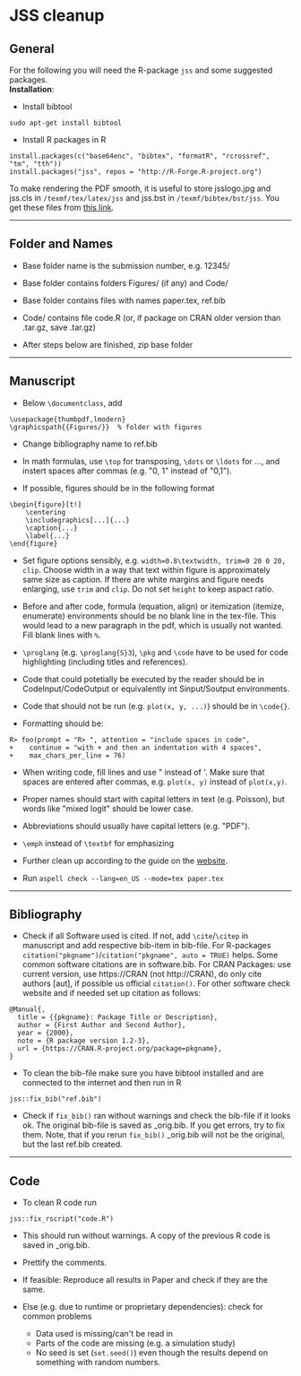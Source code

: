 <!--- Render this file by running 
pandoc final_editing.md -f markdown -t html -s -o final_editing.html 
-->

# JSS cleanup


## General

For the following you will need the R-package `jss` and some suggested packages.  
**Installation**:

- Install bibtool

~~~
sudo apt-get install bibtool
~~~

- Install R packages in R

~~~
install.packages(c("base64enc", "bibtex", "formatR", "rcrossref", "tm", "tth"))
install.packages("jss", repos = "http://R-Forge.R-project.org")
~~~

To make rendering the PDF smooth, it is useful to store jsslogo.jpg and jss.cls
in `/texmf/tex/latex/jss` and jss.bst in `/texmf/bibtex/bst/jss`.  You get
these files from [this
link](https://www.jstatsoft.org/public/journals/1/jss-style.zip).

-------------------------------------

## Folder and Names

- Base folder name is the submission number, e.g. 12345/

- Base folder contains folders Figures/ (if any) and Code/

- Base folder contains files with names paper.tex, ref.bib

- Code/ contains file code.R (or, if package on CRAN older version than
  .tar.gz, save .tar.gz)

- After steps below are finished, zip base folder



-------------------------------------

## Manuscript

- Below `\documentclass`, add

~~~
\usepackage{thumbpdf,lmodern} 
\graphicspath{{Figures/}}  % folder with figures
~~~

- Change bibliography name to ref.bib

- In math formulas, use `\top` for transposing, `\dots` or `\ldots` for ...,
  and instert spaces after commas (e.g. "0, 1" instead of "0,1").

- If possible, figures should be in the following format

~~~
\begin{figure}[t!]
    \centering
    \includegraphics[...]{...}
    \caption{...}
    \label{...}
\end{figure}
~~~

- Set figure options sensibly, e.g. `width=0.8\textwidth, trim=0 20 0 20,
  clip`.  Choose width in a way that text within figure is approximately same
size as caption. If there are white margins and figure needs enlarging, use
`trim` and `clip`. Do not set `height` to keep aspact ratio.

- Before and after code, formula (equation, align) or itemization (itemize,
  enumerate) environments should be no blank line in the tex-file. This would
lead to a new paragraph in the pdf, which is usually not wanted. Fill blank
lines with `%`. 

- `\proglang` (e.g. `\proglang{S}3`), `\pkg` and `\code` have to be used for
  code highlighting (including titles and references).

- Code that could potetially be executed by the reader should be in
  CodeInput/CodeOutput or equivalently int Sinput/Soutput environments.

- Code that should not be run (e.g. `plot(x, y, ...)`) should be in `\code{}`.

- Formatting should be:

~~~
R> foo(prompt = "R> ", attention = "include spaces in code",
+    continue = "with + and then an indentation with 4 spaces",
+    max_chars_per_line = 76)
~~~

- When writing code, fill lines and use " instead of '. Make sure that spaces
  are entered after commas, e.g. `plot(x, y)` instead of `plot(x,y)`.

- Proper names should start with capital letters in text (e.g. Poisson), but
words like "mixed logit" should be lower case.

- Abbreviations should usually have capital letters (e.g. "PDF").

- `\emph` instead of `\textbf` for emphasizing

- Further clean up according to the guide on the
  [website](https://www.jstatsoft.org/about/submissions).

- Run `aspell check --lang=en_US --mode=tex paper.tex`



-------------------------------------

## Bibliography
    
- Check if all Software used is cited. If not, add `\cite`/`\citep` in
  manuscript and add respective bib-item in bib-file. For R-packages
`citation("pkgname")`/`citation("pkgname", auto = TRUE)` helps.  Some common
software citations are in software.bib.  <!--- TODO: add link here --> For CRAN
Packages: use current version, use https://CRAN (not http://CRAN), do only cite
authors [aut], if possible us official `citation()`. For other software check
website and if needed set up citation as follows: 

~~~
@Manual{,
  title = {{pkgname}: Package Title or Description},
  author = {First Author and Second Author},
  year = {2000},
  note = {R package version 1.2-3},
  url = {https://CRAN.R-project.org/package=pkgname},
} 
~~~

- To clean the bib-file make sure you have bibtool installed and are connected
  to the internet and then run in R

~~~
jss::fix_bib("ref.bib")
~~~

- Check if `fix_bib()` ran without warnings and check the bib-file if it looks
  ok.  The original bib-file is saved as \_orig.bib. If you get errors, try to
fix them. Note, that if you rerun `fix_bib()` \_orig.bib will not be the
original, but the last ref.bib created.



-------------------------------------

## Code

- To clean R code run

~~~
jss::fix_rscript("code.R")
~~~

- This should run without warnings. A copy of the previous R code is saved in
  \_orig.bib. 

- Prettify the comments.

- If feasible: Reproduce all results in Paper and check if they are the same.

- Else (e.g. due to runtime or proprietary dependencies): check for common problems
	+ Data used is missing/can't be read in
	+ Parts of the code are missing (e.g. a simulation study)
	+ No seed is set (`set.seed()`) even though the results depend on
	  something with random numbers.
